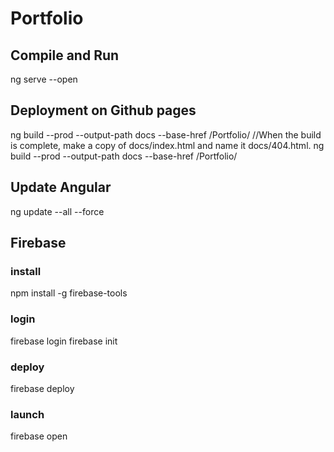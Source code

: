# Portfolio

## Compile and Run
ng serve --open

## Deployment on Github pages
ng build --prod --output-path docs --base-href /Portfolio/
//When the build is complete, make a copy of docs/index.html and name it docs/404.html.
ng build --prod --output-path docs --base-href &#x2f;Portfolio/

## Update Angular
ng update --all --force

## Firebase

### install
npm install -g firebase-tools

### login
firebase login
firebase init

### deploy
firebase deploy

### launch 
firebase open
